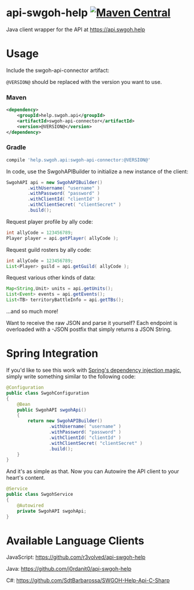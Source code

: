 # api-swgoh-help [![Maven Central](https://img.shields.io/maven-central/v/help.swgoh.api/swgoh-api-connector.svg?style=flat-square)](https://mvnrepository.com/artifact/help.swgoh.api/swgoh-api-connector)
Java client wrapper for the API at https://api.swgoh.help

# Usage
Include the swgoh-api-connector artifact:

`@VERSION@` should be replaced with the version you want to use.

### Maven
```xml
<dependency>
    <groupId>help.swgoh.api</groupId>
    <artifactId>swgoh-api-connector</artifactId>
    <version>@VERSION@</version>
</dependency>
```

### Gradle
```groovy
compile 'help.swgoh.api:swgoh-api-connector:@VERSION@'
```

In code, use the SwgohAPIBuilder to initialize a new instance of the client:
```java
SwgohAPI api = new SwgohAPIBuilder()
        .withUsername( "username" )
        .withPassword( "password" )
        .withClientId( "clientId" )
        .withClientSecret( "clientSecret" )
        .build();
```

Request player profile by ally code:
```java
int allyCode = 123456789;
Player player = api.getPlayer( allyCode );
```

Request guild rosters by ally code:
```java
int allyCode = 123456789;
List<Player> guild = api.getGuild( allyCode );
```

Request various other kinds of data:
```java
Map<String,Unit> units = api.getUnits();
List<Event> events = api.getEvents();
List<TB> territoryBattleInfo = api.getTBs();
```
...and so much more!

Want to receive the raw JSON and parse it yourself? Each endpoint is overloaded with a -JSON postfix that simply returns a JSON String.

# Spring Integration
If you'd like to see this work with [Spring's dependency injection magic](https://docs.spring.io/spring/docs/current/spring-framework-reference/core.html#spring-core), simply write something similar to the following code:
```java
@Configuration
public class SwgohConfiguration
{
    @Bean
    public SwgohAPI swgohApi()
    {
        return new SwgohAPIBuilder()
                .withUsername( "username" )
                .withPassword( "password" )
                .withClientId( "clientId" )
                .withClientSecret( "clientSecret" )
                .build();
    }
}
```

And it's as simple as that. Now you can Autowire the API client to your heart's content.
```java
@Service
public class SwgohService
{
    @Autowired
    private SwgohAPI swgohApi;
}
```

# Available Language Clients
JavaScript: https://github.com/r3volved/api-swgoh-help

Java: https://github.com/j0rdanit0/api-swgoh-help

C#: https://github.com/SdtBarbarossa/SWGOH-Help-Api-C-Sharp
